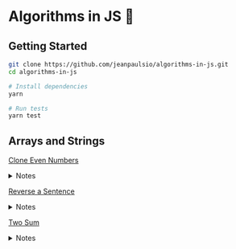 # Algorithms in JS 💛

## Getting Started

```bash
git clone https://github.com/jeanpaulsio/algorithms-in-js.git
cd algorithms-in-js

# Install dependencies
yarn

# Run tests
yarn test
```

## Arrays and Strings

[Clone Even Numbers](./arrays_and_strings/clone_even_numbers.js)

<details>
  <summary>Notes</summary>

- We use two pointers - one at the end of the array and one at the last positive number
- Array is traversed backwards
- Time complexity is linear O(n)
- Space complexity is constant O(1)

</details>

[Reverse a Sentence](./arrays_and_strings/reverse_words.js)

<details>
  <summary>Notes</summary>

- We use two pointers - one to keep track of the current word end; the other to find the beginning of a word
- Traverse string backwards until a blank space is found
- Append word to result
- Finally, append the first word to the result
- Time complexity is linear O(n)
- Space complexity is linear O(n)

</details>

[Two Sum](./arrays_and_strings/two_sum.js)

<details>
  <summary>Notes</summary>

- We have a pointer at the start and at the end of the array
- We take the sum of the values at the current indices
- Since the array is sorted, we can move the pointer inwards from the left to increase the sum and move the pointer inwards from the right to decrease the sum
- We keep contracting the indices until the sum matches the target sum
- Time complexity is linear O(n)
- Space complexity is constant O(1)

</details>
